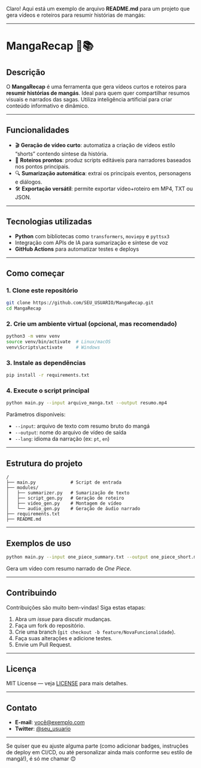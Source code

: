 Claro! Aqui está um exemplo de arquivo **README.md** para um projeto que gera vídeos e roteiros para resumir histórias de mangás:

---

# MangaRecap 🎥📚

## Descrição

O **MangaRecap** é uma ferramenta que gera vídeos curtos e roteiros para **resumir histórias de mangás**. Ideal para quem quer compartilhar resumos visuais e narrados das sagas. Utiliza inteligência artificial para criar conteúdo informativo e dinâmico.

---

## Funcionalidades

* 🎬 **Geração de vídeo curto**: automatiza a criação de vídeos estilo “shorts” contendo síntese da história.
* 📝 **Roteiros prontos**: produz scripts editáveis para narradores baseados nos pontos principais.
* 🔍 **Sumarização automática**: extrai os principais eventos, personagens e diálogos.
* 🛠️ **Exportação versátil**: permite exportar vídeo+roteiro em MP4, TXT ou JSON.

---

## Tecnologias utilizadas

* **Python** com bibliotecas como `transformers`, `moviepy` e `pyttsx3`
* Integração com APIs de IA para sumarização e síntese de voz
* **GitHub Actions** para automatizar testes e deploys

---

## Como começar

### 1. Clone este repositório

```bash
git clone https://github.com/SEU_USUARIO/MangaRecap.git  
cd MangaRecap
```

### 2. Crie um ambiente virtual (opcional, mas recomendado)

```bash
python3 -m venv venv  
source venv/bin/activate  # Linux/macOS  
venv\Scripts\activate     # Windows
```

### 3. Instale as dependências

```bash
pip install -r requirements.txt
```

### 4. Execute o script principal

```bash
python main.py --input arquivo_manga.txt --output resumo.mp4
```

Parâmetros disponíveis:

* `--input`: arquivo de texto com resumo bruto do mangá
* `--output`: nome do arquivo de vídeo de saída
* `--lang`: idioma da narração (ex: `pt`, `en`)

---

## Estrutura do projeto

```
/
├── main.py             # Script de entrada
├── modules/
│   ├── summarizer.py   # Sumarização de texto
│   ├── script_gen.py   # Geração de roteiro
│   ├── video_gen.py    # Montagem de vídeo
│   └── audio_gen.py    # Geração de áudio narrado
├── requirements.txt
├── README.md
```

---

## Exemplos de uso

```bash
python main.py --input one_piece_summary.txt --output one_piece_short.mp4 --lang pt
```

Gera um vídeo com resumo narrado de *One Piece*.

---

## Contribuindo

Contribuições são muito bem-vindas!
Siga estas etapas:

1. Abra um *issue* para discutir mudanças.
2. Faça um fork do repositório.
3. Crie uma branch (`git checkout -b feature/NovaFuncionalidade`).
4. Faça suas alterações e adicione testes.
5. Envie um Pull Request.

---

## Licença

MIT License — veja [LICENSE](LICENSE) para mais detalhes.

---

## Contato

* **E-mail**: você@exemplo.com
* **Twitter**: [@seu\_usuario](https://twitter.com/seu_usuario)

---

Se quiser que eu ajuste alguma parte (como adicionar badges, instruções de deploy em CI/CD, ou até personalizar ainda mais conforme seu estilo de mangá!), é só me chamar 😊
